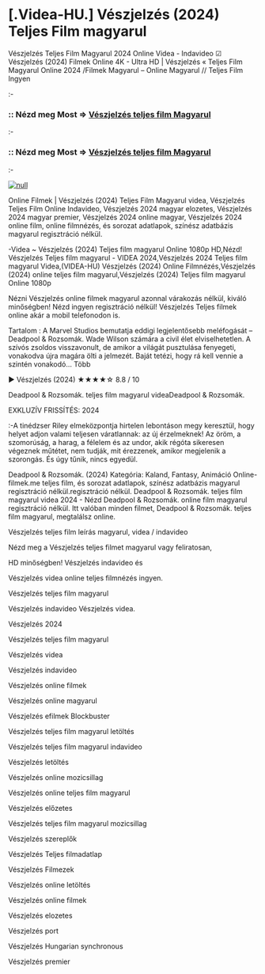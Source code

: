 # [.Videa-HU.] Vészjelzés (2024) Teljes Film magyarul



Vészjelzés Teljes Film Magyarul 2024 Online Videa - Indavideo ☑ Vészjelzés (2024) Filmek Online 4K - Ultra HD | Vészjelzés « Teljes Film Magyarul Online 2024 /Filmek Magyarul – Online Magyarul // Teljes Film Ingyen

:-

### :: Nézd meg Most => [Vészjelzés teljes film Magyarul](https://popcornflix-hd.org/hu/movie/840705/vszjelzs.html)

:-

### :: Nézd meg Most => [Vészjelzés teljes film Magyarul](https://popcornflix-hd.org/hu/movie/840705/vszjelzs.html)

:-

[![null](https://static.wixstatic.com/media/855a25_043b5abeb4ae4d35ac003198e7fe56ed~mv2.gif)](https://popcornflix-hd.org/hu/movie/840705/vszjelzs.html)

Online Filmek | Vészjelzés (2024) Teljes Film Magyarul videa, Vészjelzés Teljes Film Online Indavideo, Vészjelzés 2024 magyar elozetes, Vészjelzés 2024 magyar premier, Vészjelzés 2024 online magyar, Vészjelzés 2024 online film, online filmnézés, és sorozat adatlapok, színész adatbázis magyarul regisztráció nélkül.

-Videa ~ Vészjelzés (2024) Teljes film magyarul Online 1080p HD,Nézd! Vészjelzés Teljes film magyarul - VIDEA 2024,Vészjelzés 2024 Teljes film magyarul Videa,(VIDEA-HU) Vészjelzés (2024) Online Filmnézés,Vészjelzés (2024) online teljes film magyarul,Vészjelzés (2024) Teljes film magyarul Online 1080p

Nézni Vészjelzés online filmek magyarul azonnal várakozás nélkül, kiváló minőségben! Nézd ingyen regisztráció nélkül! Vészjelzés Teljes filmek online akár a mobil telefonodon is.

Tartalom : A Marvel Studios bemutatja eddigi legjelentősebb meléfogását – Deadpool & Rozsomák. Wade Wilson számára a civil élet elviselhetetlen. A szívós zsoldos visszavonult, de amikor a világát pusztulása fenyegeti, vonakodva újra magára ölti a jelmezét. Baját tetézi, hogy rá kell vennie a szintén vonakodó… Több

▶️ Vészjelzés (2024) ★★★★☆ 8.8 / 10

Deadpool & Rozsomák. teljes film magyarul videaDeadpool & Rozsomák.

EXKLUZÍV FRISSÍTÉS: 2024

:-A tinédzser Riley elmeközpontja hirtelen lebontáson megy keresztül, hogy helyet adjon valami teljesen váratlannak: az új érzelmeknek! Az öröm, a szomorúság, a harag, a félelem és az undor, akik régóta sikeresen végeznek műtétet, nem tudják, mit érezzenek, amikor megjelenik a szorongás. És úgy tűnik, nincs egyedül.

Deadpool & Rozsomák. (2024) Kategória: Kaland, Fantasy, Animáció Online-filmek.me teljes film, és sorozat adatlapok, színész adatbázis magyarul regisztráció nélkül.regisztráció nélkül. Deadpool & Rozsomák. teljes film magyarul videa 2024 - Nézd Deadpool & Rozsomák. online film magyarul regisztráció nélkül. Itt valóban minden filmet, Deadpool & Rozsomák. teljes film magyarul, megtalálsz online.

Vészjelzés teljes film leírás magyarul, videa / indavideo

Nézd meg a Vészjelzés teljes filmet magyarul vagy feliratosan, 

HD minőségben! Vészjelzés indavideo és 

Vészjelzés videa online teljes filmnézés ingyen. 

Vészjelzés teljes film magyarul 

Vészjelzés indavideo Vészjelzés videa.

Vészjelzés 2024

Vészjelzés teljes film magyarul

Vészjelzés videa

Vészjelzés indavideo

Vészjelzés online filmek

Vészjelzés online magyarul

Vészjelzés efilmek Blockbuster

Vészjelzés teljes film magyarul letöltés

Vészjelzés teljes film magyarul indavideo

Vészjelzés letöltés

Vészjelzés online mozicsillag

Vészjelzés online teljes film magyarul

Vészjelzés előzetes

Vészjelzés teljes film magyarul mozicsillag

Vészjelzés szereplők

Vészjelzés Teljes filmadatlap

Vészjelzés Filmezek

Vészjelzés online letöltés

Vészjelzés online filmek

Vészjelzés elozetes

Vészjelzés port

Vészjelzés Hungarian synchronous

Vészjelzés premier

